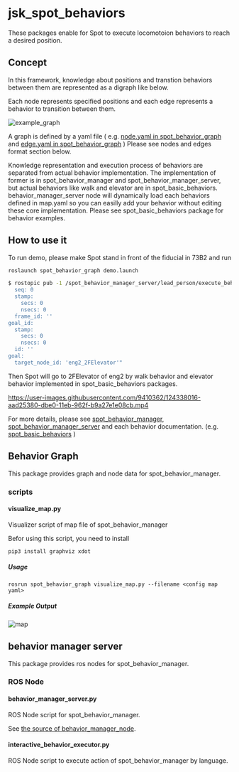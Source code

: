 # jsk_spot_behaviors

These packages enable for Spot to execute locomotoion behaviors to reach a desired position.

## Concept

In this framework, knowledge about positions and transtion behaviors between them are represented as a digraph like below.

Each node represents specified positions and each edge represents a behavior to transition between them.

![example_graph](https://user-images.githubusercontent.com/9410362/124147589-cc8ce700-dac9-11eb-930f-1c00c2a4777e.png)

A graph is defined by a yaml file ( e.g. [node.yaml in spot_behavior_graph](./spot_behavior_graph/config/node.yaml) and [edge.yaml in spot_behavior_graph](./spot_behavior_graph/config/edge.yaml)  )
Please see nodes and edges format section below.

Knowledge representation and execution process of behaviors are separated from actual behavior implementation.
The implementation of former is in spot_behavior_manager and spot_behavior_manager_server, but actual behaviors like walk and elevator are in spot_basic_behaviors.
behavior_manager_server node will dynamically load each behaviors defined in map.yaml so you can easilly add your behavior without editing these core implementation.
Please see spot_basic_behaviors package for behavior examples.

## How to use it

To run demo, please make Spot stand in front of the fiducial in 73B2 and run

```bash
roslaunch spot_behavior_graph demo.launch
```

```bash
$ rostopic pub -1 /spot_behavior_manager_server/lead_person/execute_behaviors spot_behavior_manager_msgs/LeadPersonActionGoal "header:
  seq: 0
  stamp:
    secs: 0
    nsecs: 0
  frame_id: ''
goal_id:
  stamp:
    secs: 0
    nsecs: 0
  id: ''
goal:
  target_node_id: 'eng2_2FElevator'" 
```

Then Spot will go to 2FElevator of eng2 by walk behavior and elevator behavior implemented in spot_basic_behaviors packages.

https://user-images.githubusercontent.com/9410362/124338016-aad25380-dbe0-11eb-962f-b9a27e1e08cb.mp4

For more details, please see [spot_behavior_manager](./spot_behavior_manager), [spot_behavior_manager_server](./spot_behavior_manager_server) and each behavior documentation. (e.g. [spot_basic_behaviors](./spot_basic_behaviors) )

## Behavior Graph


This package provides graph and node data for spot_behavior_manager.

### scripts

#### visualize_map.py

Visualizer script of map file of spot_behavior_manager

Befor using this script, you need to install

```
pip3 install graphviz xdot
```

##### Usage

```
rosrun spot_behavior_graph visualize_map.py --filename <config map yaml>
```

##### Example Output

![map](https://user-images.githubusercontent.com/9410362/132942120-4a4e652b-3d25-43df-a678-fd3c09782284.png)

## behavior manager server

This package provides ros nodes for spot_behavior_manager.

### ROS Node

#### behavior_manager_server.py

ROS Node script for spot_behavior_manager.

See [the source of behavior_manager_node](../spot_behavior_manager/src/spot_behavior_manager/behavior_manager_node.py).

#### interactive_behavior_executor.py

ROS Node script to execute action of spot_behavior_manager by language.

